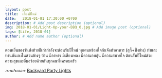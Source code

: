 ```yaml
---
layout: post
title:  เลี้ยงปีใหม่
date:   2018-01-01 17:30:00 +0700
description: # Add post description (optional)
img: 2018-01-01/Light-Up-your-BBQ_0.jpg # Add image post (optional)
tags: [Life, 2018-01]
author: # Add name author (optional)
---
```

ตอนเย็นของวันส่งท้ายปีเก่ากำลังจะต้อนรับปีใหม่ ทุกคนพร้อมใจกันจัดทำอาหาร (สุกี้+ปิ้งย่าง) ทำและทานกันเองในสวนข้างๆ บ้าน มีอาหาร มีเสียงเพลง มีความอบอุ่น มีความสบายใจ ต้อนรับปีใหม่ด้วยความสุขและอิ่มอร่อยด้วยกันทุกคนทั้งครอบครัว

*ภาพประกอบ:* [Backyard Party Lights](http://www.murphygoodewinery.com/blog/backyard-party-lights)
